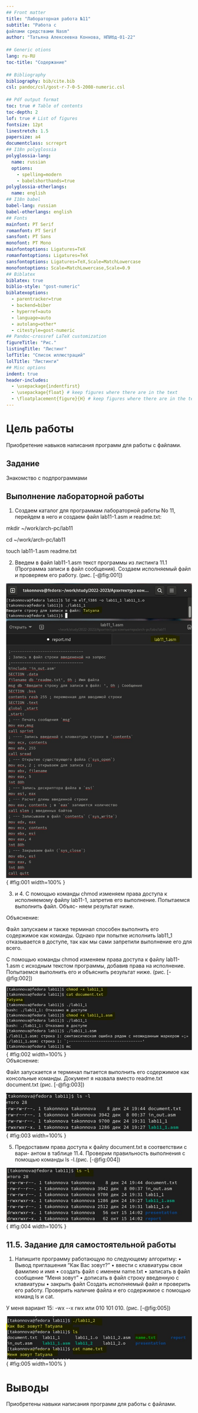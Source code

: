 ```yaml
---
## Front matter
title: "Лабораторная работа №11"
subtitle: "Работа с
файлами средствами Nasm"
author: "Татьяна Алексеевна Коннова, НПИбд-01-22"

## Generic otions
lang: ru-RU
toc-title: "Содержание"

## Bibliography
bibliography: bib/cite.bib
csl: pandoc/csl/gost-r-7-0-5-2008-numeric.csl

## Pdf output format
toc: true # Table of contents
toc-depth: 2
lof: true # List of figures
fontsize: 12pt
linestretch: 1.5
papersize: a4
documentclass: scrreprt
## I18n polyglossia
polyglossia-lang:
  name: russian
  options:
	- spelling=modern
	- babelshorthands=true
polyglossia-otherlangs:
  name: english
## I18n babel
babel-lang: russian
babel-otherlangs: english
## Fonts
mainfont: PT Serif
romanfont: PT Serif
sansfont: PT Sans
monofont: PT Mono
mainfontoptions: Ligatures=TeX
romanfontoptions: Ligatures=TeX
sansfontoptions: Ligatures=TeX,Scale=MatchLowercase
monofontoptions: Scale=MatchLowercase,Scale=0.9
## Biblatex
biblatex: true
biblio-style: "gost-numeric"
biblatexoptions:
  - parentracker=true
  - backend=biber
  - hyperref=auto
  - language=auto
  - autolang=other*
  - citestyle=gost-numeric
## Pandoc-crossref LaTeX customization
figureTitle: "Рис."
listingTitle: "Листинг"
lofTitle: "Список иллюстраций"
lolTitle: "Листинги"
## Misc options
indent: true
header-includes:
  - \usepackage{indentfirst}
  - \usepackage{float} # keep figures where there are in the text
  - \floatplacement{figure}{H} # keep figures where there are in the text
---
```


# Цель работы

Приобретение навыков написания программ для работы с файлами.
## Задание  


Знакомство с подпрограммами


## Выполнение лабораторной работы 

1. Создаем каталог для программам лабораторной работы No 11, перейдем
в него и создаем файл lab11-1.asm и readme.txt:

mkdir ~/work/arch-pc/lab11  

cd ~/work/arch-pc/lab11   

touch lab11-1.asm readme.txt   


2. Введем в файл lab11-1.asm текст программы из листинга 11.1 (Программа
записи в файл сообщения). Создаем исполняемый файл и проверяем его
работу.
(рис. [-@fig:001])

![lab11_1](image/1.jpg){ #fig:001 width=100% }

3. и 4. С помощью команды chmod изменяем права доступа к исполняемому файлу
lab11-1, запретив его выполнение. Попытаемся выполнить файл. Объяс-
няем результат ниже.


Объяснение:  

Файл запускаем и также терминал способен выполнить его содержимое как команды. Однако при попытке исполнить lab11_1 отказывается в доступе, так как мы сами запретили выполнение его для всего.    
   
 С помощью команды chmod изменяем права доступа к файлу lab11-1.asm с
исходным текстом программы, добавив права на исполнение. Попытаемся
выполнить его и объяснить результат ниже. (рис. [-@fig:002])

![lab11_1_chmod](image/2.jpg){ #fig:002 width=100% }   
Объяснение: 

Файл запускается и терминал пытается выполнить его содержимое как консольные команды.
Документ я назвала вместо readme.txt document.txt   (рис. [-@fig:003])

![lab11_1](image/3.jpg){ #fig:003 width=100% }  

5. Предоставим права доступа к файлу document.txt в соответствии с вари-
антом в таблице 11.4. Проверим правильность выполнения с помощью
команды ls -l.(рис. [-@fig:004])

![lab11_1](image/4.jpg){ #fig:004 width=100% }



##  11.5. Задание для самостоятельной работы   



1. Напишите программу работающую по следующему алгоритму:
• Вывод приглашения “Как Вас зовут?”
• ввести с клавиатуры свои фамилию и имя
• создать файл с именем name.txt
• записать в файл сообщение “Меня зовут”
• дописать в файл строку введенную с клавиатуры
• закрыть файл
Создать исполняемый файл и проверить его работу. Проверить наличие файла
и его содержимое с помощью команд ls и cat.   


  У меня вариант 15: -wx --x rwx или 010 101 010.   (рис. [-@fig:005])

![lab11_2](image/5.jpg){ #fig:005 width=100% }

# Выводы
Приобретены навыки написания программ для работы с файлами.
